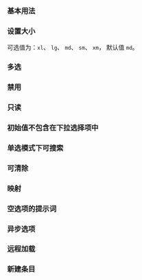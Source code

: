 <script setup>
import BaseExample from "../../examples/select/base.vue"
import BaseExampleCode from "../../examples/select/base.vue?raw"

import SizeExample from "../../examples/select/size.vue"
import SizeExampleCode from "../../examples/select/size.vue?raw"

import MultipleExample from "../../examples/select/multiple.vue"
import MultipleExampleCode from "../../examples/select/multiple.vue?raw"

import DisabledExample from "../../examples/select/disabled.vue"
import DisabledExampleCode from "../../examples/select/disabled.vue?raw"

import ReadonlyExample from "../../examples/select/readonly.vue"
import ReadonlyExampleCode from "../../examples/select/readonly.vue?raw"

import InitOptionExample from "../../examples/select/init-option.vue"
import InitOptionExampleCode from "../../examples/select/init-option.vue?raw"

import SearchExample from "../../examples/select/search.vue"
import SearchExampleCode from "../../examples/select/search.vue?raw"

import ClearExample from "../../examples/select/clear.vue"
import ClearExampleCode from "../../examples/select/clear.vue?raw"

import OptionKeyExample from "../../examples/select/option-key.vue"
import OptionKeyExampleCode from "../../examples/select/option-key.vue?raw"

import EmptyPlaceholderExample from "../../examples/select/empty-placeholder.vue"
import EmptyPlaceholderExampleCode from "../../examples/select/empty-placeholder.vue?raw"

import AsyncOptionsExample from "../../examples/select/async-options.vue"
import AsyncOptionsExampleCode from "../../examples/select/async-options.vue?raw"

import RemoteOptionsExample from "../../examples/select/remote-options.vue"
import RemoteOptionsExampleCode from "../../examples/select/remote-options.vue?raw"

import AllowCreateExample from "../../examples/select/allow-create.vue"
import AllowCreateExampleCode from "../../examples/select/allow-create.vue?raw"
</script>

### 基本用法

<ExamplePreview :code="BaseExampleCode">
  <BaseExample />
</ExamplePreview>

### 设置大小

可选值为：`xl`、 `lg`、 `md`、 `sm`、 `xm`， 默认值 `md`。

<ExamplePreview :code="SizeExampleCode">
  <SizeExample />
</ExamplePreview>

### 多选

<ExamplePreview :code="MultipleExampleCode">
  <MultipleExample />
</ExamplePreview>

### 禁用

<ExamplePreview :code="DisabledExampleCode">
  <DisabledExample />
</ExamplePreview>

### 只读

<ExamplePreview :code="ReadonlyExampleCode">
  <ReadonlyExample />
</ExamplePreview>

### 初始值不包含在下拉选择项中

<ExamplePreview :code="InitOptionExampleCode">
  <InitOptionExample />
</ExamplePreview>

### 单选模式下可搜索

<ExamplePreview :code="SearchExampleCode">
  <SearchExample />
</ExamplePreview>

### 可清除

<ExamplePreview :code="ClearExampleCode">
  <ClearExample />
</ExamplePreview>

### 映射

<ExamplePreview :code="OptionKeyExampleCode">
  <OptionKeyExample />
</ExamplePreview>

### 空选项的提示词

<ExamplePreview :code="EmptyPlaceholderExampleCode">
  <EmptyPlaceholderExample />
</ExamplePreview>

### 异步选项

<ExamplePreview :code="AsyncOptionsExampleCode">
  <AsyncOptionsExample />
</ExamplePreview>

### 远程加载

<ExamplePreview :code="RemoteOptionsExampleCode">
  <RemoteOptionsExample />
</ExamplePreview>

### 新建条目

<ExamplePreview :code="AllowCreateExampleCode">
  <AllowCreateExample />
</ExamplePreview>

